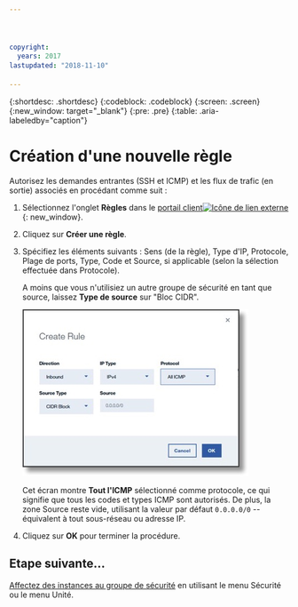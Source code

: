 ```yaml
---



copyright:
  years: 2017
lastupdated: "2018-11-10"

---
```


{:shortdesc: .shortdesc}
{:codeblock: .codeblock}
{:screen: .screen}
{:new_window: target="_blank"}
{:pre: .pre}
{:table: .aria-labeledby="caption"}

# Création d'une nouvelle règle
Autorisez les demandes entrantes (SSH et ICMP) et les flux de trafic (en sortie) associés en procédant comme suit :

1. Sélectionnez l'onglet **Règles** dans le [portail client![Icône de lien externe](../../icons/launch-glyph.svg "Icône de lien externe")](https://control.softlayer.com/){: new_window}.
2.	Cliquez sur **Créer une règle**.
3.	Spécifiez les éléments suivants : Sens (de la règle), Type d'IP, Protocole, Plage de ports, Type, Code et Source, si applicable (selon la sélection effectuée dans Protocole). 

	A moins que vous n'utilisiez un autre groupe de sécurité en tant que source, laissez **Type de source** sur "Bloc CIDR".
	
	![Création d'une règle](./images/rule_sg.jpg)
	
	Cet écran montre **Tout l'ICMP** sélectionné comme protocole, ce qui signifie que tous les codes et types ICMP sont autorisés. De plus, la zone Source reste vide, utilisant la valeur par défaut `0.0.0.0/0` -- équivalent à tout sous-réseau ou adresse IP.

4.	Cliquez sur **OK** pour terminer la procédure.

## Etape suivante...
[Affectez des instances au groupe de sécurité](csg_assign_instances.html) en utilisant le menu Sécurité ou le menu Unité.
